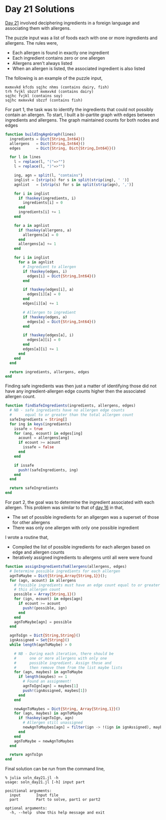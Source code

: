 # Day 21 Solutions

[Day 21](https://adventofcode.com/2020/day/21) involved deciphering
ingredients in a foreign language and associating them with allergens.

The puzzle input was a list of foods each with one or more ingredients and allergens. The
rules were,

- Each allergen is found in exactly one ingredient
- Each ingredient contains zero or one allergen
- Allergens aren't always listed
- When an allergen is listed, the associated ingredient is also listed

The following is an example of the puzzle input,

```
mxmxvkd kfcds sqjhc nhms (contains dairy, fish)
trh fvjkl sbzzf mxmxvkd (contains dairy)
sqjhc fvjkl (contains soy)
sqjhc mxmxvkd sbzzf (contains fish)
```

For part 1, the task was to identify the ingredients that could not
possibly contain an allergen. To start, I built a bi-partite graph
with edges between ingredients and allergens. The graph maintained
counts for both nodes and edges

```julia
function buildIngAgnGraph(lines)
  ingredients = Dict{String,Int64}()
  allergens   = Dict{String,Int64}()
  edges       = Dict{String, Dict{String,Int64}}()

  for l in lines
    l = replace(l, "("=>"")
    l = replace(l, ")"=>"")

    ing, agn = split(l, "contains")
    inglist = [strip(s) for s in split(strip(ing), ' ')]
    agnlist   = [strip(s) for s in split(strip(agn), ',')]

    for i in inglist
      if !haskey(ingredients, i)
        ingredients[i] = 0
      end
      ingredients[i] += 1
    end

    for a in agnlist
      if !haskey(allergens, a)
        allergens[a] = 0
      end
      allergens[a] += 1
    end

    for i in inglist
      for a in agnlist
        # Ingredient to allergen
        if !haskey(edges, i)
          edges[i] = Dict{String,Int64}()
        end

        if !haskey(edges[i], a)
          edges[i][a] = 0
        end
        edges[i][a] += 1

        # Allergen to ingredient
        if !haskey(edges, a)
          edges[a] = Dict{String,Int64}()
        end

        if !haskey(edges[a], i)
          edges[a][i] = 0
        end
        edges[a][i] += 1                
      end
    end
  end

  return ingredients, allergens, edges
end
```

Finding safe ingredients was then just a matter of identifying those
did not have any ingredient-allergen edge counts higher then the
associated allergen count.

```julia
function findSafeIngredients(ingredients, allergens, edges)
  # NB - safe ingredients have no allergen edge counts
  #      equal to or greater than the total allergen count
  safeIngredients = String[]
  for ing in keys(ingredients)
    issafe = true
    for (ang, ecount) in edges[ing]
      acount = allergens[ang]
      if ecount >= acount
        issafe = false
      end      
    end

    if issafe
      push!(safeIngredients, ing)
    end    
  end

  return safeIngredients
end
```

For part 2, the goal was to determine the ingredient associated with
each allergen. This problem was similar to that of 
[day 16](https://github.com/jcardente/adventOfCode2020/tree/main/day16) 
in that,

- The set of possible ingredients for an allgergen was a superset of those 
  for other allergens
- There was only one allergen with only one possible ingredient

I wrote a routine that,

- Compiled the list of possible ingredients for each allergen
  based on edge and allergen counts
- Iteratively assigned ingredients to allergens until all were
  were found
  
```julia
function assignIngredientsToAllergens(allergens, edges)
  # Determine possible ingredients for each allergen
  agnToMaybe = Dict{String,Array{String,1}}();
  for (agn, acount) in allergens
    # Possible ingredients must have an edge count equal to or greater than
    # this allergen count
    possible = Array{String,1}()
    for (ign, ecount) in edges[agn]
      if ecount >= acount
        push!(possible, ign)
      end
    end
    agnToMaybe[agn] = possible
  end

  agnToIgn = Dict{String,String}()
  ignAssigned = Set{String}()
  while length(agnToMaybe) > 0

    # NB - During each iteration, there should be
    #      one or more allergens with only one
    #      possible ingredient. Assign those and
    #      then remove them from the list maybe lists
    for (agn, maybes) in agnToMaybe
      if length(maybes) == 1
        # Found an assignment!
        agnToIgn[agn] = maybes[1]
        push!(ignAssigned, maybes[1])
      end      
    end

    newAgnToMaybes = Dict{String, Array{String,1}}()
    for (agn, maybes) in agnToMaybe
      if !haskey(agnToIgn, agn)
        # Allergen still unassigned
        newAgnToMaybes[agn] = filter(ign -> !(ign in ignAssigned), maybes)
      end      
    end
    agnToMaybe = newAgnToMaybes
  end

  return agnToIgn
end
```

Final solution can be run from the command line,

```
% julia soln_day21.jl -h
usage: soln_day21.jl [-h] input part

positional arguments:
  input       Input file
  part        Part to solve, part1 or part2

optional arguments:
  -h, --help  show this help message and exit
```
